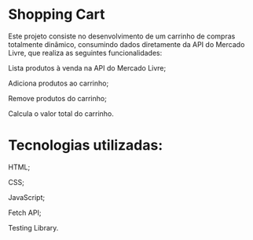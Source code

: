 # Shopping Cart

Este projeto consiste no desenvolvimento de um carrinho de compras totalmente dinâmico, consumindo dados diretamente da API do Mercado Livre, que realiza as seguintes funcionalidades:

Lista produtos à venda na API do Mercado Livre;

Adiciona produtos ao carrinho;

Remove produtos do carrinho;

Calcula o valor total do carrinho.


# Tecnologias utilizadas:

HTML;

CSS;

JavaScript;

Fetch API;

Testing Library.
